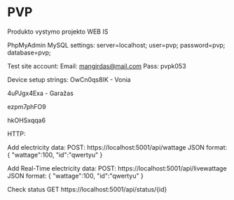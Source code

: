 # PVP
Produkto vystymo projekto WEB IS

PhpMyAdmin MySQL settings: server=localhost; user=pvp; password=pvp; database=pvp;


Test site account:
Email: mangirdas@mail.com
Pass: pvpk053

Device setup strings:
OwCn0qs8IK - Vonia

4uPJgx4Exa - Garažas

ezpm7phFO9

hkOHSxqqa6

HTTP:

Add electricity data:
  POST: https://localhost:5001/api/wattage
  JSON format:
    {
      "wattage":100,
      "id":"qwertyu"
    }

Add Real-Time electricity data:
  POST: https://localhost:5001/api/livewattage
  JSON format:
    {
      "wattage":100,
      "id":"qwertyu"
    }
    
Check status
  GET https://localhost:5001/api/status/{id}
